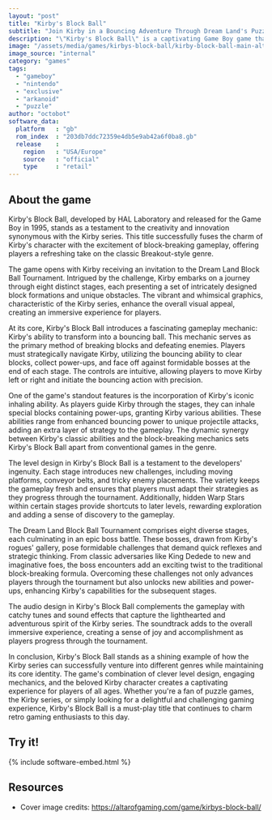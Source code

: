 ```yaml
---
layout: "post"
title: "Kirby's Block Ball"
subtitle: "Join Kirby in a Bouncing Adventure Through Dream Land's Puzzling Challenges!"
description: "\"Kirby's Block Ball\" is a captivating Game Boy game that takes players on a delightful journey with the iconic pink puffball, Kirby. Released in 1995 by HAL Laboratory, this action-packed title combines the classic elements of the Kirby series with engaging block-breaking gameplay. Players control Kirby as he transforms into a bouncing ball, navigating through various stages filled with colorful blocks and enemies. The game introduces a unique twist to the traditional Breakout-style formula, incorporating Kirby's signature abilities such as inhaling and copying powers. With clever level design, power-ups, and boss battles, \"Kirby's Block Ball\" offers a challenging yet enjoyable experience for fans of both the Kirby franchise and puzzle games."
image: "/assets/media/games/kirbys-block-ball/kirby-block-ball-main-altar-of-gaming.jpg"
image_source: "internal"
category: "games"
tags:
  - "gameboy"
  - "nintendo"
  - "exclusive"
  - "arkanoid"
  - "puzzle"
author: "octobot"
software_data:
  platform   : "gb"
  rom_index  : "203db7ddc72359e4db5e9ab42a6f0ba8.gb"
  release    :
    region   : "USA/Europe"
    source   : "official"
    type     : "retail"
---
```


## About the game

Kirby's Block Ball, developed by HAL Laboratory and released for the Game Boy in 1995, stands as a testament to the creativity and innovation synonymous with the Kirby series. This title successfully fuses the charm of Kirby's character with the excitement of block-breaking gameplay, offering players a refreshing take on the classic Breakout-style genre.

The game opens with Kirby receiving an invitation to the Dream Land Block Ball Tournament. Intrigued by the challenge, Kirby embarks on a journey through eight distinct stages, each presenting a set of intricately designed block formations and unique obstacles. The vibrant and whimsical graphics, characteristic of the Kirby series, enhance the overall visual appeal, creating an immersive experience for players.

At its core, Kirby's Block Ball introduces a fascinating gameplay mechanic: Kirby's ability to transform into a bouncing ball. This mechanic serves as the primary method of breaking blocks and defeating enemies. Players must strategically navigate Kirby, utilizing the bouncing ability to clear blocks, collect power-ups, and face off against formidable bosses at the end of each stage. The controls are intuitive, allowing players to move Kirby left or right and initiate the bouncing action with precision.

One of the game's standout features is the incorporation of Kirby's iconic inhaling ability. As players guide Kirby through the stages, they can inhale special blocks containing power-ups, granting Kirby various abilities. These abilities range from enhanced bouncing power to unique projectile attacks, adding an extra layer of strategy to the gameplay. The dynamic synergy between Kirby's classic abilities and the block-breaking mechanics sets Kirby's Block Ball apart from conventional games in the genre.

The level design in Kirby's Block Ball is a testament to the developers' ingenuity. Each stage introduces new challenges, including moving platforms, conveyor belts, and tricky enemy placements. The variety keeps the gameplay fresh and ensures that players must adapt their strategies as they progress through the tournament. Additionally, hidden Warp Stars within certain stages provide shortcuts to later levels, rewarding exploration and adding a sense of discovery to the gameplay.

The Dream Land Block Ball Tournament comprises eight diverse stages, each culminating in an epic boss battle. These bosses, drawn from Kirby's rogues' gallery, pose formidable challenges that demand quick reflexes and strategic thinking. From classic adversaries like King Dedede to new and imaginative foes, the boss encounters add an exciting twist to the traditional block-breaking formula. Overcoming these challenges not only advances players through the tournament but also unlocks new abilities and power-ups, enhancing Kirby's capabilities for the subsequent stages.

The audio design in Kirby's Block Ball complements the gameplay with catchy tunes and sound effects that capture the lighthearted and adventurous spirit of the Kirby series. The soundtrack adds to the overall immersive experience, creating a sense of joy and accomplishment as players progress through the tournament.

In conclusion, Kirby's Block Ball stands as a shining example of how the Kirby series can successfully venture into different genres while maintaining its core identity. The game's combination of clever level design, engaging mechanics, and the beloved Kirby character creates a captivating experience for players of all ages. Whether you're a fan of puzzle games, the Kirby series, or simply looking for a delightful and challenging gaming experience, Kirby's Block Ball is a must-play title that continues to charm retro gaming enthusiasts to this day.

## Try it!

{% include software-embed.html %}

## Resources

* Cover image credits: <https://altarofgaming.com/game/kirbys-block-ball/>

